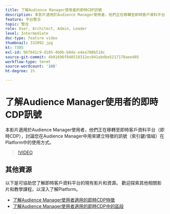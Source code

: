 ```yaml
---
title: 了解Audience Manager使用者的即時CDP訊號
description: 本影片適用於Audience Manager使用者，他們正在移轉至即時客戶資料平台（即時CDP），討論您在Audience Manager中用來建立特徵的訊號（索引鍵/值組）在Platform中的使用方式。
feature: 平台整合
topic: 整合
role: User, Architect, Admin, Leader
level: Intermediate
doc-type: feature video
thumbnail: 332092.jpg
kt: 7305
exl-id: 96f841c9-d185-4b0b-b0de-e4ea708b518c
source-git-commit: 4b91696f840518312ec041abdbe5217178aee405
workflow-type: tm+mt
source-wordcount: '168'
ht-degree: 1%

---
```


# 了解Audience Manager使用者的即時CDP訊號

本影片適用於Audience Manager使用者，他們正在移轉至即時客戶資料平台（即時CDP），討論您在Audience Manager中用來建立特徵的訊號（索引鍵/值組）在Platform中的使用方式。

>[!VIDEO](https://video.tv.adobe.com/v/332092/?quality=12&learn=on)

## 其他資源

以下是可協助您了解即時客戶資料平台的現有影片和資源。 歡迎探索其他相關影片和教學課程，以深入了解Platform。

* [了解Audience Manager使用者適用的即時CDP特徵](https://experienceleague.adobe.com/docs/audience-manager-learn/tutorials/other-integrations/integrating-with-rtcdp/rtcdp-traits-for-aam-users.html?lang=en#other-integrations)
* [了解Audience Manager使用者適用的即時CDP中的區段](https://experienceleague.adobe.com/docs/audience-manager-learn/tutorials/other-integrations/integrating-with-rtcdp/rtcdp-segments-for-aam-users.html?lang=en#other-integrations)
